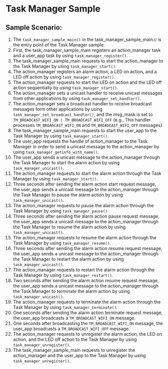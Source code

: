 # Task Manager Sample

## Sample Scenario:
1. The ```task_manager_sample_main()``` in the task\_manager\_sample_main.c is the entry point of the Task Manager sample.
2. First, the task\_manager\_sample\_main registers an action\_manager task and a user\_app task by using ```task_manager_register()```.
3. The task\_manager\_sample\_main requests to start the action\_manager to the Task Manager by using ```task_manager_start()```.
4. The action\_manager registers an alarm action, a LED on action, and a LED off action by using ```task_manager_register()```.
5. The action\_manager requests to start the LED on action and the LED off action sequentially by using ```task_manager_start()```.
6. The action\_manager sets a unicast handler to receive unicast messages from other applications by using ```task_manager_set_handler()```.
7. The action\_manager sets a broadcast handler to receive broadcast messages form other applications by using ```task_manager_set_broadcast_handler()```, and the msg_mask is set to ```TM_BROADCAST_WIFI_ON | TM_BROADCAST_WIFI_OFF``` (e.g., This handler processes ```TM_BROADCAST_WIFI_ON``` and ```TM_BROADCAST_WIFI_OFF``` messages)
8. The task\_manager\_sample\_main requests to start the user\_app to the Task Manager by using ```task_manager_start()```.
9. The user\_app requests the handle of action\_manager to the Task Manager in order to send a unicast message to the action\_manager by using ```task_manager_getinfo_with_name()```.
10. The user\_app sends a unicast message to the action\_manager through the Task Manager to start the alarm action by using ```task_manager_unicast()```.
11. The action\_manager requests to start the alarm action through the Task Manager by using ```task_manager_start()```.
12. Three seconds after sending the alarm action start request message, the user\_app sends a unicast message to the action\_manager through the Task Manager to pause the alarm action by using ```task_manager_unicast()```.
13. The action\_manager requests to pause the alarm action through the Task Manager by using ```task_manager_pause()```.
14. Three seconds after sending the alarm action pause request message, the user\_app sends a unicast message to the action\_manager through the Task Manager to resume the alarm action by using ```task_manager_unicast()```.
15. The action\_manager requests to resume the alarm action through the Task Manager by using ```task_manager_resume()```.
16. Three seconds after sending the alarm action resume request message, the user\_app sends a unicast message to the action\_manager through the Task Manager to restart the alarm action by using ```task_manager_unicast()```.
17. The action\_manager requests to restart the alarm action through the Task Manager by using ```task_manager_restart()```.
18. Two seconds after sending the alarm action resume request message, the user\_app sends a unicast message to the action\_manager through the Task Manager to terminate the alarm action by using ```task_manager_unicast()```.
19. The action\_manager requests to terminate the alarm action through the Task Manager by using ```task_manager_terminate()```.
20. One seconds after sending the alarm action terminate request message, the user\_app broadcasts a ```TM_BROADCAST_WIFI_ON``` message.
21. One seconds after broadcasting the ```TM_BROADCAST_WIFI_ON``` message, the user\_app broadcasts a ```TM_BROADCAST_WIFI_OFF``` message.
22. The action\_manager requests to unregister the alarm action, the LED on action, and the LED off action to the Task Manager by using ```task_manager_unregister()```.
23. The task\_manager\_sample\_main requests to unregister the action\_manager and the user\_app to the Task Manager by using ```task_manager_unregister()```.
